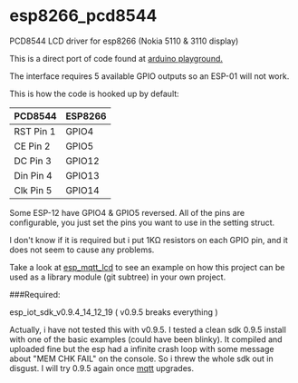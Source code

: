 # esp8266_pcd8544
PCD8544 LCD driver for esp8266 (Nokia 5110 &amp; 3110 display)

This is a direct port of code found at [arduino playground.](http://playground.arduino.cc/Code/PCD8544)

The interface requires 5 available GPIO outputs so an ESP-01 will not work. 

This is how the code is hooked up by default:

PCD8544| ESP8266
-------|------------------
RST Pin 1 | GPIO4
CE  Pin 2 | GPIO5
DC  Pin 3 | GPIO12
Din Pin 4 | GPIO13
Clk Pin 5 | GPIO14

Some ESP-12 have GPIO4 & GPIO5 reversed.
All of the pins are configurable, you just set the pins you want to use in the setting struct.

I don't know if it is required but i put 1KΩ resistors on each GPIO pin, and it does not seem to cause any problems. 

Take a look at [esp_mqtt_lcd](https://github.com/eadf/esp_mqtt_lcd) to see an example on how this project can be used as a library module (git subtree) in your own project.

###Required:

esp_iot_sdk_v0.9.4_14_12_19 ( v0.9.5 breaks everything ) 

Actually, i have not tested this with v0.9.5. I tested a clean sdk 0.9.5 install with one of the basic examples (could have been blinky). It compiled and uploaded fine but the esp had a infinite crash loop with some message about "MEM CHK FAIL" on the console. So i threw the whole sdk out in disgust. I will try 0.9.5 again once [mqtt](https://github.com/tuanpmt/esp_mqtt) upgrades.
